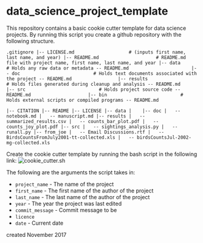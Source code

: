 # data_science_project_template
This repository contains a basic cookie cutter template for data science projects.
By running this script you create a github repository with the following structure.

`.gitignore
|-- LICENSE.md                    # (inputs first name, last name, and year)
|-- README.md                     # README.md file with project name, first name, last name, and year
|-- data                          # Holds any raw data or metadata
      -- README.md                      
|-- doc                           # Holds text documents associated with the project
      -- README.md                
|-- results                       # Holds files generated during cleanup and analysis
      -- README.md                  
|-- src                           # Holds project source code
     -- README.md                    
|-- bin                           # Holds external scripts or compiled programs
      -- README.md        `

`|-- CITATION
|-- README
|-- LICENSE
|-- data
|   
|-- doc
|   -- notebook.md
|   -- manuscript.md
|-- results
|   -- summarized_results.csv
|   -- counts_bar_plot.pdf
|   -- counts_joy_plot.pdf
|-- src
|   -- sightings_analysis.py
|   -- runall.py
|-- from_joe
|   -- Email Discussions.rtf
|   -- BirdsCountsFromJuly2001-tt-collected.xls
|   -- birdsCountsJul-2002-mg-collected.xls`

Create the cookie cutter template by running the bash script in the  following link:
![cookie_cutter.sh]()

The following are the arguments the script takes in:
* `project_name` - The name of the project
* `first_name` - The first name of the author of the project
* `last_name` - The last name of the author of the project
* `year` - The year the project was last edited
* `commit_message` - Commit message to be
* `licence`
* `date` - Current date

created November 2017
